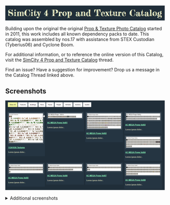 ![Header](resources/head.jpg)

Building upon the original the original [Prop & Texture Photo Catalog](https://sc4devotion.com/forums/index.php?board=415.0) started in 2011, this work includes all known dependency packs
to date. This catalog was assembled by nos.17 with assistance from STEX Custodian (Tyberius06) and Cyclone Boom.

For additional information, or to reference the online version of this Catalog, visit the [SimCity 4 Prop and Texture Catalog](https://community.simtropolis.com/forums/topic/758501-simcity-4-prop-and-texture-catalogue-by-stex-custodian/) thread.

Find an issue? Have a suggestion for improvement? Drop us a message in the Catalog Thread linked above.

## Screenshots
![Animated](resources/3.gif)
<details>
<summary>Additional screenshots</summary>
	![Image 1](resources/1.png)
	![Image 2](resources/2.jpg)
</details>
